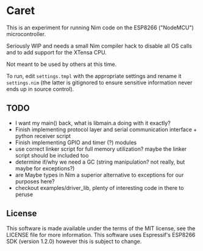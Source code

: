 Caret
=====

This is an experiment for running Nim code on the ESP8266 ("NodeMCU") microcontroller.

Seriously WIP and needs a small Nim compiler hack to disable all OS calls and to add support for the XTensa CPU.

Not meant to be used by others at this time.

To run, edit `settings.tmpl` with the appropriate settings and rename it `settings.nim` (the latter is gitignored to ensure sensitive information never ends up in source control).

TODO
----

 - I want my main() back, what is libmain.a doing with it exactly?
 - Finish implementing protocol layer and serial communication interface + python receiver script
 - Finish implementing GPIO and timer (?) modules
 - use correct linker script for full memory utilization? maybe the linker script should be included too
 - determine if/why we need a GC (string manipulation? not really, but maybe for exceptions?)
 - are Maybe types in Nim a superior alternative to exceptions for our purposes here?
 - checkout examples/driver_lib, plenty of interesting code in there to peruse

License
-------

This software is made available under the terms of the MIT license, see the LICENSE file for more information. This software uses Espressif's ESP8266 SDK (version 1.2.0) however this is subject to change.
